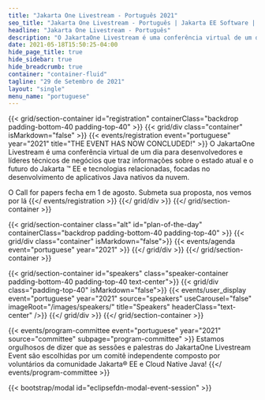 ```yaml
---
title: "Jakarta One Livestream - Português 2021"
seo_title: "Jakarta One Livestream - Português | Jakarta EE Software | Cloud Native"
headline: "Jakarta One Livestream - Português"
description: "O JakartaOne Livestream é uma conferência virtual de um dia para desenvolvedores e líderes técnicos de negócios que traz informações sobre o estado atual e o futuro do Jakarta™ EE e tecnologias relacionadas, focadas no desenvolvimento de aplicativos Java nativos da nuvem."
date: 2021-05-18T15:50:25-04:00
hide_page_title: true
hide_sidebar: true
hide_breadcrumb: true
container: "container-fluid"
tagline: "29 de Setembro de 2021"
layout: "single"
menu_name: "portuguese"
---
```


{{< grid/section-container id="registration" containerClass="backdrop padding-bottom-40 padding-top-40" >}}
  {{< grid/div class="container" isMarkdown="false" >}}
    {{< events/registration event="portuguese" year="2021" title="THE EVENT HAS NOW CONCLUDED!" >}}
O JakartaOne Livestream é uma conferência virtual de um dia para desenvolvedores e líderes técnicos de negócios que traz informações sobre o estado atual e o futuro do Jakarta ™ EE e tecnologias relacionadas, focadas no desenvolvimento de aplicativos Java nativos da nuvem.

O Call for papers fecha em 1 de agosto. Submeta sua proposta, nos vemos por lá
    {{</ events/registration >}}
  {{</ grid/div >}}
{{</ grid/section-container >}}

<!-- Add agenda using legacy CSS -->
{{< grid/section-container class="alt" id="plan-of-the-day" containerClass="backdrop padding-bottom-40 padding-top-40" >}}
  {{< grid/div class="container" isMarkdown="false">}}
    {{< events/agenda event="portuguese" year="2021" >}}
  {{</ grid/div >}}
{{</ grid/section-container >}}

<!-- Add user carousel for speaker -->
{{< grid/section-container id="speakers" class="speaker-container padding-bottom-40 padding-top-40 text-center">}}
  {{< grid/div class="padding-top-40" isMarkdown="false">}}
    {{< events/user_display event="portuguese" year="2021" source="speakers" useCarousel="false" imageRoot="/images/speakers/" title="Speakers" headerClass="text-center" />}}
  {{</ grid/div >}}
{{</ grid/section-container >}}

<!-- Add user carousel for committee -->
{{< events/program-committee event="portuguese" year="2021"  source="committee" subpage="program-committee" >}}
Estamos orgulhosos de dizer que as sessões e palestras do JakartaOne Livestream Event são escolhidas por um comitê independente composto por voluntários da comunidade Jakarta® EE e Cloud Native Java!
{{</ events/program-committee >}}
<!-- Add modal for use w/ agenda -->
{{< bootstrap/modal id="eclipsefdn-modal-event-session" >}}
